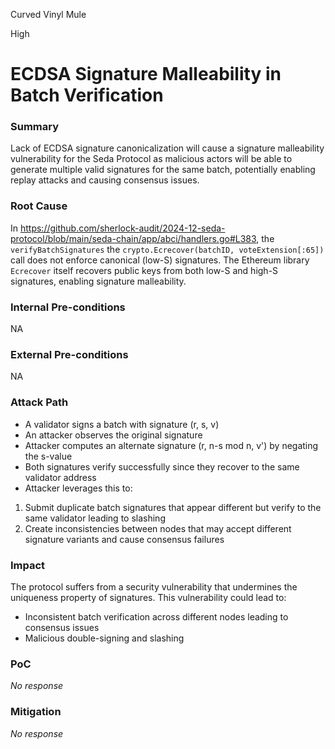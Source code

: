 Curved Vinyl Mule

High

# ECDSA Signature Malleability in Batch Verification

### Summary

Lack of ECDSA signature canonicalization will cause a signature malleability vulnerability for the Seda Protocol as malicious actors will be able to generate multiple valid signatures for the same batch, potentially enabling replay attacks and causing consensus issues.


### Root Cause

In https://github.com/sherlock-audit/2024-12-seda-protocol/blob/main/seda-chain/app/abci/handlers.go#L383, the `verifyBatchSignatures`  the `crypto.Ecrecover(batchID, voteExtension[:65])` call does not enforce canonical (low-S) signatures. The Ethereum library `Ecrecover` itself recovers public keys from both low-S and high-S signatures, enabling signature malleability.

### Internal Pre-conditions

NA

### External Pre-conditions

NA

### Attack Path



- A validator signs a batch with signature (r, s, v)
- An attacker observes the original signature
- Attacker computes an alternate signature (r, n-s mod n, v') by negating the s-value
- Both signatures verify successfully since they recover to the same validator address
- Attacker leverages this to:

1. Submit duplicate batch signatures that appear different but verify to the same validator leading to slashing
2. Create inconsistencies between nodes that may accept different signature variants and cause consensus failures


### Impact

The protocol suffers from a security vulnerability that undermines the uniqueness property of signatures. This vulnerability could lead to:

- Inconsistent batch verification across different nodes leading to consensus issues
-  Malicious double-signing and slashing

### PoC

_No response_

### Mitigation

_No response_